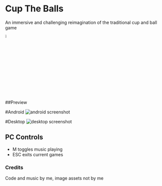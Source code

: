 # Cup The Balls

An immersive and challenging reimagination of the traditional cup and ball game

<img src="https://www.kiddymoo.co.uk/user/products/large/HOM-Wooden-Traditional-Cup-and-Ball-min.jpg" width="5%">

##Preview

#Android
![android screenshot](https://i.imgur.com/UVJcgy6.png)

#Desktop
![desktop screenshot](https://i.imgur.com/gShlNeA.png)

## PC Controls
- M toggles music playing
- ESC exits current games

### Credits
Code and music by me, image assets not by me

